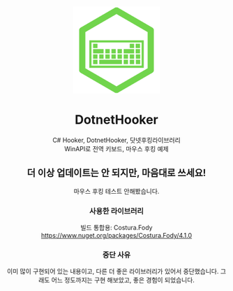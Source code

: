 <div align="center">  
    <a href="https://github.com/Cardroid/DotnetHooker">
    <img alt="DotnetHooker" width="200" heigth="200" src="https://github.com/Cardroid/DotnetHooker/blob/master/Icon.png?raw=true">
  </a>
  
# DotnetHooker
C# Hooker, DotnetHooker, 닷넷후킹라이브러리<br/>
WinAPI로 전역 키보드, 마우스 후킹 예제

## 더 이상 업데이트는 안 되지만, 마음대로 쓰세요!
 마우스 후킹 테스트 안해봤습니다.

### 사용한 라이브러리
빌드 통합용: Costura.Fody https://www.nuget.org/packages/Costura.Fody/4.1.0

### 중단 사유
이미 많이 구현되어 있는 내용이고, 다른 더 좋은 라이브러리가 있어서 중단했습니다.
그래도 어느 정도까지는 구현 해보았고, 좋은 경험이 되었습니다.
<div/>
